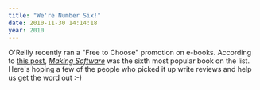 ```yaml
---
title: "We're Number Six!"
date: 2010-11-30 14:14:18
year: 2010
---
```

O'Reilly recently ran a "Free to Choose" promotion on e-books. According to <a href="http://radar.oreilly.com/2010/11/free-to-choose-ebook-deal-reve.html">this post</a>, <a href="http://www.amazon.com/Making-Software-Really-Works-Believe/dp/0596808321"><em>Making Software</em></a> was the sixth most popular book on the list. Here's hoping a few of the people who picked it up write reviews and help us get the word out :-)
